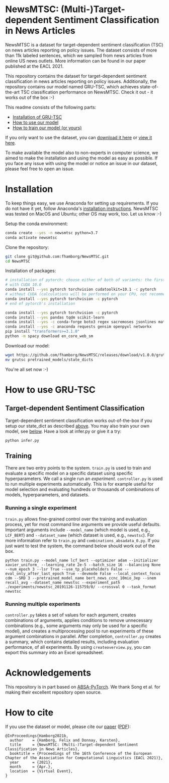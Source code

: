 # NewsMTSC: (Multi-)Target-dependent Sentiment Classification in News Articles
NewsMTSC is a dataset for target-dependent sentiment classification (TSC) on 
news articles reporting on policy issues. The dataset consists of more than 11k labeled
sentences, which we sampled from news articles from online US news outlets. More 
information can be found in our paper published at the EACL 2021.

This repository contains the dataset for target-dependent 
sentiment classification in news articles reporting on policy issues. Additionally,
the repository contains our model named GRU-TSC, which achieves state-of-the-art
TSC classification performance on NewsMTSC. Check it out - it works out of the box :-)

This readme consists of the following parts: 
* [Installation of GRU-TSC](#installation)
* [How to use our model](#target-dependent-sentiment-classification)
* [How to train our model (or yours)](#training)

If you only want to use the dataset, you can [download it here](https://github.com/fhamborg/NewsMTSC/raw/master/controller_data/datasets/NewsMTSC-dataset/NewsMTSC-dataset.zip)
or [view it here](https://github.com/fhamborg/NewsMTSC/tree/master/controller_data/datasets/NewsMTSC-dataset).

To make available the model also to non-experts in computer science,
we aimed to make the installation and using the model as easy as possible. If you face
any issue with using the model or notice an issue in our dataset, please feel free to
open an issue.

# Installation
To keep things easy, we use Anaconda for setting up requirements. If you do not have 
it yet, follow Anaconda's 
[installation instructions](https://docs.anaconda.com/anaconda/install/). 
NewsMTSC was tested on MacOS and Ubuntu; other OS may work, too. Let us know :-)

Setup the conda environment:
```bash
conda create --yes -n newsmtsc python=3.7
conda activate newsmtsc 
```

Clone the repository:
```bash
git clone git@github.com:fhamborg/NewsMTSC.git
cd NewsMTSC
```

Installation of packages:
```bash
# installation of pytorch: choose either of both of variants: the first is better but ONLY if you have an NVIDIA GPU that supports CUDA. If you don't have one or don't know what CUDA is, we recommend to go with the second option.
# with CUDA 10.0
conda install --yes pytorch torchvision cudatoolkit=10.1 -c pytorch 
# without CUDA (calculations will be performed on your CPU, not recommended for training your own model but should be okay if you only classify sentiment in news articles)
conda install --yes pytorch torchvision -c pytorch
# end of pytorch's installation

conda install --yes pytorch torchvision -c pytorch
conda install --yes pandas tqdm scikit-learn
conda install --yes -c conda-forge boto3 regex sacremoses jsonlines matplotlib tabulate imbalanced-learn "spacy<=2.1"
conda install --yes -c anaconda requests gensim openpyxl networkx
pip install "transformers>=3.1.0"
python -m spacy download en_core_web_sm
```

Download our model:
```bash
wget https://github.com/fhamborg/NewsMTSC/releases/download/v1.0.0/grutsc
mv grutsc pretrained_models/state_dicts
```

You're all set now :-)

# How to use GRU-TSC
## Target-dependent Sentiment Classification
Target-dependent sentiment classification works out-of-the-box if you setup our 
state_dict as described [above](#use-newsmtsc-for-classification). You may also train 
your own model, see [below](##training). Have a look at infer.py or give it a try:
```
python infer.py
```
## Training
There are two entry points to the system. `train.py` is used to train and evaluate a specific model on a specific dataset using
specific hyperparameters. We call a single run an _experiment_. `controller.py` is used to run multiple experiments
automatically. This is for example useful for model selection and evaluating hundreds or thousands of combinations of
models, hyperparameters, and datasets.

### Running a single experiment
`train.py` allows fine-grained control over the training and evaluation process, yet for most command line arguments
we provide useful defaults. Important arguments include `--model_name` (which model is used, e.g., `LCF_BERT`) and
`--dataset_name` (which dataset is used, e.g., `newstsc`). For more information refer to `train.py` and
`combinations_absadata_0.py`. If you just want to test the system, the command below should work out of the box.

```
python train.py --model_name lcf_bert --optimizer adam --initializer xavier_uniform_ --learning_rate 2e-5 --batch_size 16 --balancing None --num_epoch 3 --lsr True --use_tp_placeholders False --eval_only_after_last_epoch True --devmode False --local_context_focus cdm --SRD 3 --pretrained_model_name bert_news_ccnc_10mio_3ep --snem recall_avg --dataset_name newstsc --experiment_path ./experiments/newstsc_20191126-115759/0/ --crossval 0 --task_format newstsc
```

### Running multiple experiments
`controller.py` takes a set of values for each argument, creates combinations of arguments, applies conditions to remove
unnecessary combinations (e.g., some arguments may only be used for a specific model), and creates a multiprocessing
pool to run experiments of these argument combinations in parallel. After completion, `controller.py` creates a summary,
which contains detailed results, including evaluation performance, of all experiments. By using `createoverview.py`, you
can export this summary into an Excel spreadsheet.   

# Acknowledgements
This repository is in part based on [ABSA-PyTorch](https://github.com/songyouwei/ABSA-PyTorch). 
We thank Song et al. for making their excellent repository open source.

# How to cite
If you use the dataset or model, please cite our [paper](https://www.aclweb.org/anthology/2021.eacl-main.142/) ([PDF](https://www.aclweb.org/anthology/2021.eacl-main.142.pdf)):

```
@InProceedings{Hamborg2021b,
  author    = {Hamborg, Felix and Donnay, Karsten},
  title     = {NewsMTSC: (Multi-)Target-dependent Sentiment Classification in News Articles},
  booktitle = {Proceedings of the 16th Conference of the European Chapter of the Association for Computational Linguistics (EACL 2021)},
  year      = {2021},
  month     = {Apr.},
  location  = {Virtual Event},
}
```
